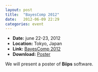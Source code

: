 ```yaml
---
layout: post
title:  "BayesComp 2012"
date:   2012-06-09 22:29
categories: event
---
```


* **Date:** june 22-23, 2012
* **Location:** Tokyo, Japan
* **Link:** [BayesComp 2012](http://daweb.ism.ac.jp/~yoshidar/BayesComp/index.html)
* **Download:** [Poster](/doc/biips-poster-isba.pdf)

We will present a poster of **Biips** software.
